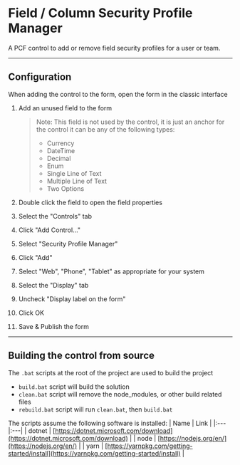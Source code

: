 # Field / Column Security Profile Manager

A PCF control to add or remove field security profiles for a user or team.

---

## Configuration

When adding the control to the form, open the form in the classic interface

1. Add an unused field to the form
   > Note: This field is not used by the control, it is just an anchor for the control
   > it can be any of the following types:
   > - Currency
   > - DateTime
   > - Decimal
   > - Enum
   > - Single Line of Text
   > - Multiple Line of Text
   > - Two Options

2. Double click the field to open the field properties

3. Select the "Controls" tab

4. Click "Add Control..."

5. Select "Security Profile Manager"

6. Click "Add"

7. Select "Web", "Phone", "Tablet" as appropriate for your system

8. Select the "Display" tab

9. Uncheck "Display label on the form"

10. Click OK

11. Save & Publish the form

---

## Building the control from source

The `.bat` scripts at the root of the project are used to build the project
- `build.bat` script will build the solution
- `clean.bat` script will remove the node_modules, or other build related files
- `rebuild.bat` script will run `clean.bat`, then `build.bat`

The scripts assume the following software is installed:
| Name | Link |
|:---|:---|
| dotnet | [https://dotnet.microsoft.com/download](https://dotnet.microsoft.com/download) |
| node | [https://nodejs.org/en/](https://nodejs.org/en/) |
| yarn | [https://yarnpkg.com/getting-started/install](https://yarnpkg.com/getting-started/install) |
